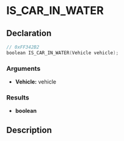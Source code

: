 # IS_CAR_IN_WATER

## Declaration
```cpp
// 0xFF342B2
boolean IS_CAR_IN_WATER(Vehicle vehicle);
```

### Arguments
- **Vehicle:** vehicle

### Results
- **boolean**

## Description
